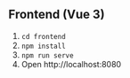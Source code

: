 ## Frontend (Vue 3)

1. `cd frontend`
2. `npm install`
3. `npm run serve`
4. Open http://localhost:8080
